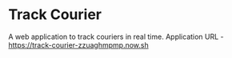 Track Courier
=============

A web application to track couriers in real time.
Application URL -   https://track-courier-zzuaghmpmp.now.sh
